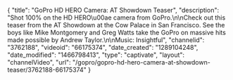 {
    "title": "GoPro HD HERO Camera: AT Showdown Teaser",
    "description": "Shot 100% on the HD HERO\u00ae camera from GoPro.\n\nCheck out this teaser from the AT Showdown at the Cow Palace in San Francisco.  See the boys like Mike Montgomery and Greg Watts take the GoPro on massive hits made possible by Andrew Taylor.\n\nMusic: Insightful",
    "channelid": "3762188",
    "videoid": "66175374",
    "date_created": "1289104248",
    "date_modified": "1466798413",
    "type": "captivate",
    "layout": "channelVideo",
    "url": "\/gopro\/gopro-hd-hero-camera-at-showdown-teaser\/3762188-66175374"
}